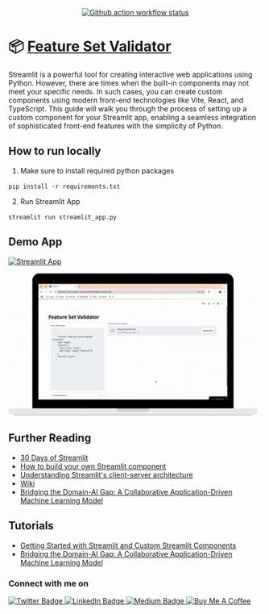 <p align="center">
  <a href="https://github.com/santoshshinde2012/streamlit-crop-disease-risk-prediction/actions/workflows/main.yml" target=”_blank”>
     <img src="https://github.com/santoshshinde2012/streamlit-crop-disease-risk-prediction/actions/workflows/main.yml/badge.svg?branch=master" alt="Github action workflow status" />
  </a>
</p>


# 📦 [Feature Set Validator](https://medium.com/gitconnected/bridging-the-domain-ai-gap-a-collaborative-application-driven-machine-learning-model-0d10939f6525)

Streamlit is a powerful tool for creating interactive web applications using Python. However, there are times when the built-in components may not meet your specific needs. In such cases, you can create custom components using modern front-end technologies like Vite, React, and TypeScript. This guide will walk you through the process of setting up a custom component for your Streamlit app, enabling a seamless integration of sophisticated front-end features with the simplicity of Python.


## How to run locally

1. Make sure to install required python packages
   
```
pip install -r requirements.txt
```

2. Run Streamlit App

```
streamlit run streamlit_app.py

```

## Demo App

[![Streamlit App](https://static.streamlit.io/badges/streamlit_badge_black_white.svg)](https://app-feature-set-validator-csgcrxkvef3tuw2rtjpggc.streamlit.app/)


<p align="center">
  <a href="https://app-feature-set-validator-csgcrxkvef3tuw2rtjpggc.streamlit.app/">
     <img src="wiki/demo.gif" alt="demp" />
  </a>
</p>


## Further Reading

- [30 Days of Streamlit](https://30days.streamlit.app/)
- [How to build your own Streamlit component](https://blog.streamlit.io/how-to-build-your-own-streamlit-component/)
- [Understanding Streamlit's client-server architecture](https://docs.streamlit.io/develop/concepts/architecture/architecture)
- [Wiki](https://github.com/streamlit/streamlit/wiki)
- [Bridging the Domain-AI Gap: A Collaborative Application-Driven Machine Learning Model
](https://medium.com/gitconnected/bridging-the-domain-ai-gap-a-collaborative-application-driven-machine-learning-model-0d10939f6525)

## Tutorials 
- [Getting Started with Streamlit and Custom Streamlit Components](https://medium.com/@santosh-shinde/getting-started-with-streamlit-and-custom-streamlit-components-491bd197cd9f)
- [Bridging the Domain-AI Gap: A Collaborative Application-Driven Machine Learning Model](https://medium.com/gitconnected/bridging-the-domain-ai-gap-a-collaborative-application-driven-machine-learning-model-0d10939f6525)
  

### Connect with me on
<div id="badges">
  <a href="https://twitter.com/shindesan2012">
    <img src="https://img.shields.io/badge/shindesan2012-black?style=for-the-badge&logo=twitter&logoColor=white" alt="Twitter Badge"/>
  </a>
  <a href="https://www.linkedin.com/in/shindesantosh/">
    <img src="https://img.shields.io/badge/shindesantosh-blue?style=for-the-badge&logo=linkedin&logoColor=white" alt="LinkedIn Badge"/>
  </a>
   <a href="https://blog.santoshshinde.com/">
    <img src="https://img.shields.io/badge/Blog-black?style=for-the-badge&logo=medium&logoColor=white" alt="Medium Badge"/>
  </a>
  <a href="https://www.buymeacoffee.com/santoshshin" target="_blank">
    <img src="https://cdn.buymeacoffee.com/buttons/default-black.png" alt="Buy Me A Coffee" height="28" width="100">
    </a>
</div>